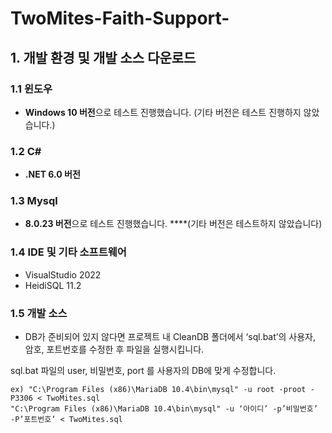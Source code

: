 # TwoMites-Faith-Support-

## 1. 개발 환경 및 개발 소스 다운로드

### 1.1 윈도우

- **Windows 10 버전**으로 테스트 진행했습니다. (기타 버전은 테스트 진행하지 않았습니다.)

### 1.2 C#

- **.NET 6.0 버전** 
    
### 1.3 Mysql

- **8.0.23 버전**으로 테스트 진행했습니다. ****(기타 버전은 테스트하지 않았습니다)

### 1.4 IDE  및 기타 소프트웨어

- VisualStudio 2022
- HeidiSQL  11.2

### 1.5 개발 소스

- DB가 준비되어 있지 않다면 프로젝트 내 CleanDB 폴더에서 ‘sql.bat’의 사용자, 암호, 포트번호를 수정한 후 파일을 실행시킵니다.
    
sql.bat 파일의  user, 비밀번호, port 를 사용자의 DB에 맞게 수정합니다. 
    
    ex) "C:\Program Files (x86)\MariaDB 10.4\bin\mysql" -u root -proot -P3306 < TwoMites.sql
    "C:\Program Files (x86)\MariaDB 10.4\bin\mysql" -u ‘아이디’ -p’비밀번호’ -P’포트번호’ < TwoMites.sql
